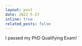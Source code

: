 ```yaml
---
layout: post
date: 2022-5-27
inline: true
related_posts: false
---
```


I passed my PhD Qualifying Exam!
